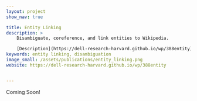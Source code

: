 ```yaml
---
layout: project
show_nav: true

title: Entity Linking
description: >
    Disambiguate, coreference, and link entities to Wikipedia.  

    [Description](https://dell-research-harvard.github.io/wp/388entity) · Website · Package · [Paper](redirects/publications/entity) · Github
keywords: entity linking, disambiguation
image_small: /assets/publications/entity_linking.png
website: https://dell-research-harvard.github.io/wp/388entity


---
```


Coming Soon!
